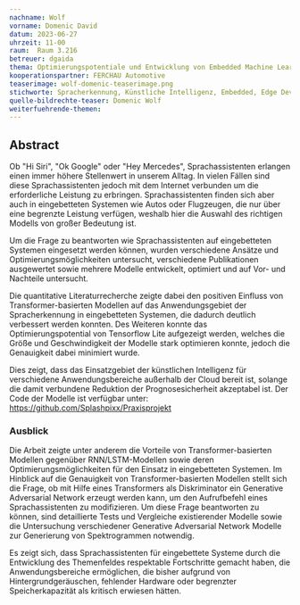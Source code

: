 ```yaml
---
nachname: Wolf
vorname: Domenic David
datum: 2023-06-27
uhrzeit: 11-00
raum:  Raum 3.216
betreuer: dgaida
thema: Optimierungspotentiale und Entwicklung von Embedded Machine Learning Modellen zur Spracherkennung
kooperationspartner: FERCHAU Automotive
teaserimage: wolf-domenic-teaserimage.png
stichworte: Spracherkennung, Künstliche Intelligenz, Embedded, Edge Device 
quelle-bildrechte-teaser: Domenic Wolf 
weiterfuehrende-themen: 
---
```


## Abstract

Ob "Hi Siri", "Ok Google" oder "Hey Mercedes", Sprachassistenten erlangen einen immer höhere Stellenwert in unserem Alltag.
In vielen Fällen sind diese Sprachassistenten jedoch mit dem Internet verbunden um die erforderliche Leistung zu erbringen. 
Sprachassistenten finden sich aber auch in eingebetteten Systemen wie Autos oder Flugzeugen, die nur über eine begrenzte Leistung verfügen, 
weshalb hier die Auswahl des richtigen Modells von großer Bedeutung ist.

Um die Frage zu beantworten wie Sprachassistenten auf eingebetteten Systemen eingesetzt werden können, wurden verschiedene Ansätze und Optimierungsmöglichkeiten untersucht, 
verschiedene Publikationen ausgewertet sowie mehrere Modelle entwickelt, 
optimiert und auf Vor- und Nachteile untersucht.

Die quantitative Literaturrecherche zeigte dabei den positiven Einfluss von Transformer-basierten Modellen
auf das Anwendungsgebiet der Spracherkennung in eingebetteten Systemen, die dadurch deutlich verbessert werden konnten. 
Des Weiteren konnte das Optimierungspotential von Tensorflow Lite aufgezeigt werden, welches die Größe und Geschwindigkeit der Modelle stark optimieren konnte, 
jedoch die Genauigkeit dabei minimiert wurde.

Dies zeigt, dass das Einsatzgebiet der künstlichen Intelligenz für verschiedene Anwendungsbereiche außerhalb der Cloud bereit ist, 
solange die damit verbundene Reduktion der Prognosesicherheit akzeptabel ist.
Der Code der Modelle ist verfügbar unter: https://github.com/Splashpixx/Praxisprojekt

### Ausblick

Die Arbeit zeigte unter anderem die Vorteile von Transformer-basierten Modellen gegenüber RNN/LSTM-Modellen sowie deren Optimierungsmöglichkeiten 
für den Einsatz in eingebetteten Systemen. Im Hinblick auf die Genauigkeit von Transformer-basierten Modellen stellt sich die Frage, 
ob mit Hilfe eines Transformers als Diskriminator ein Generative Adversarial Network erzeugt werden kann, um den Aufrufbefehl eines Sprachassistenten zu modifizieren. 
Um diese Frage beantworten zu können, sind detaillierte Tests und Vergleiche existierender Modelle sowie die Untersuchung verschiedener 
Generative Adversarial Network Modelle zur Generierung von Spektrogrammen notwendig.

Es zeigt sich, dass Sprachassistenten für eingebettete Systeme durch die Entwicklung des Themenfeldes respektable Fortschritte gemacht haben, 
die Anwendungsbereiche ermöglichen, die bisher aufgrund von Hintergrundgeräuschen, 
fehlender Hardware oder begrenzter Speicherkapazität als kritisch erwiesen hätten. 

